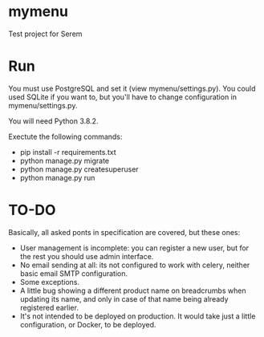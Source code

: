 # mymenu
Test project for Serem

# Run
You must use PostgreSQL and set it (view mymenu/settings.py). You could used SQLite if you want to, but you'll have to change configuration in mymenu/settings.py.


You will need Python 3.8.2.


Exectute the following commands:

- pip install -r requirements.txt
- python manage.py migrate
- python manage.py createsuperuser
- python manage.py run

# TO-DO
Basically, all asked ponts in specification are covered, but these ones:

- User management is incomplete: you can register a new user, but for the rest you should use admin interface.
- No email sending at all: its not configured to work with celery, neither basic email SMTP configuration.
- Some exceptions.
- A little bug showing a different product name on breadcrumbs when updating its name, and only in case of that name being already registered earlier.
- It's not intended to be deployed on production. It would take just a little configuration, or Docker, to be deployed.

